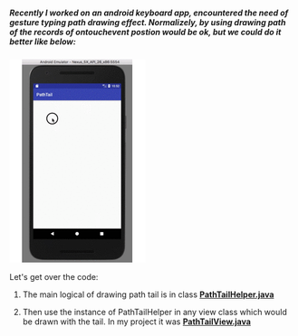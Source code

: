 

##### Recently I worked on an android keyboard app, encountered the need of gesture typing path drawing effect. Normalizely, by using drawing path of the records of ontouchevent postion would be ok, but we could do it better like below:

[![](https://raw.githubusercontent.com/suntabu/AndroidPathTail/master/android_path_tail.gif)](https://www.youtube.com/watch?v=wB3i_P31Sek)

Let's get over the code:

1. The main logical of drawing path tail is in class [**PathTailHelper.java**](https://github.com/suntabu/AndroidPathTail/blob/master/app/src/main/java/com/suntabu/pathtail/PathTailHelper.java)

2. Then use the instance of PathTailHelper in any view class which would be drawn with the tail. In my project it was [**PathTailView.java**](https://github.com/suntabu/AndroidPathTail/blob/master/app/src/main/java/com/suntabu/pathtail/PathTailView.java)



